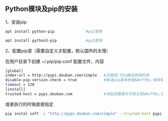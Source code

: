 ## Python模块及pip的安装

1、安装pip

```sh
apt install python-pip				#py2使用

apt install python3-pip				#py3使用
```



2、配置pip源（需要自定义才配置，默认国外的太慢）

在用户目录下创建 ~/.pip/pip.conf 配置文件，内容

```sh
[global]
index-url = http://pypi.douban.com/simple 	#豆瓣源;可以换成其他的源
disable-pip-version-check = true     		#取消pip版本检查&#xff0c;排除每次都报最新的pip
timeout = 120
[install]
trusted-host = pypi.douban.com      		#添加豆瓣源为可信主机&#xff0c;要不然可能报错
```

或者执行的时候直接指定

```sh
pip instal soft -i "http://pypi.douban.com/simple" --trusted-host pypi.douban.com
```



